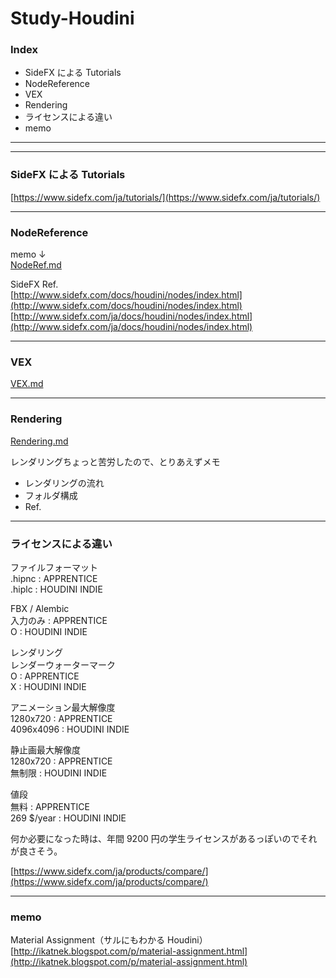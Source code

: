 
# Study-Houdini  

### Index  

- SideFX による Tutorials
- NodeReference  
- VEX  
- Rendering  
- ライセンスによる違い  
- memo  


---  

---  




### SideFX による Tutorials  

[https://www.sidefx.com/ja/tutorials/](https://www.sidefx.com/ja/tutorials/)  


---  


### NodeReference  

memo ↓  
[NodeRef.md](https://github.com/naysok/Study-Houdini/blob/master/NodeRef/NodeRef.md)

SideFX Ref.  
[http://www.sidefx.com/docs/houdini/nodes/index.html](http://www.sidefx.com/docs/houdini/nodes/index.html)  
[http://www.sidefx.com/ja/docs/houdini/nodes/index.html](http://www.sidefx.com/ja/docs/houdini/nodes/index.html)


---  

### VEX  

[VEX.md](https://github.com/naysok/Study-Houdini/blob/master/VEX/VEX.md)  



---  


### Rendering

[Rendering.md](https://github.com/naysok/Study-Houdini/blob/master/Rendering/Rendering.md)  

レンダリングちょっと苦労したので、とりあえずメモ  

- レンダリングの流れ  
- フォルダ構成  
- Ref.  


---  


### ライセンスによる違い  

ファイルフォーマット  
.hipnc : APPRENTICE  
.hiplc : HOUDINI INDIE  

FBX / Alembic  
入力のみ : APPRENTICE  
O : HOUDINI INDIE  

レンダリング  
レンダーウォーターマーク  
O : APPRENTICE  
X : HOUDINI INDIE  

アニメーション最大解像度  
1280x720 : APPRENTICE  
4096x4096 : HOUDINI INDIE  

静止画最大解像度  
1280x720 : APPRENTICE  
無制限 : HOUDINI INDIE  

値段  
無料 : APPRENTICE  
269 $/year : HOUDINI INDIE  


何か必要になった時は、年間 9200 円の学生ライセンスがあるっぽいのでそれが良さそう。  

[https://www.sidefx.com/ja/products/compare/](https://www.sidefx.com/ja/products/compare/)  


---  


### memo  

Material Assignment（サルにもわかる Houdini）  
[http://ikatnek.blogspot.com/p/material-assignment.html](http://ikatnek.blogspot.com/p/material-assignment.html)
